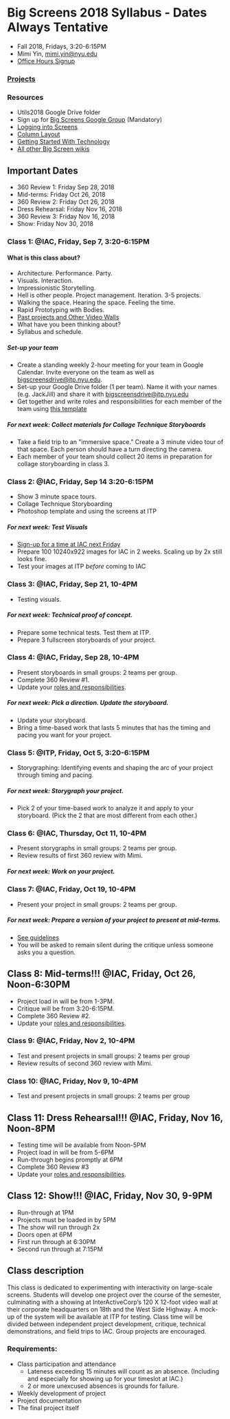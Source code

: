 # Big Screens 2018 Syllabus - Dates Always Tentative

- Fall 2018, Fridays, 3:20-6:15PM
- Mimi Yin, mimi.yin@nyu.edu
- [Office Hours Signup](https://itp.nyu.edu/inwiki/Signup/Mimi)

### [Projects](https://github.com/ITPNYU/BigScreens/wiki/Projects-2018)

### Resources
- Utils2018 Google Drive folder
- Sign up for [Big Screens Google Group](https://groups.google.com/a/itp.nyu.edu/group/bigscreens/) (Mandatory)
- [Logging into Screens](http://itp.nyu.edu/varwiki/BigScreens/Remote_Desktop)
- [Column Layout](http://itp.nyu.edu/varwiki/BigScreens/Columns)
- [Getting Started With Technology](https://github.com/ITPNYU/BigScreens/wiki/Get-Started-With-Technology-PC)
- [All other Big Screen wikis](http://itp.nyu.edu/varwiki/BigScreens/BigScreens)

## Important Dates
- 360 Review 1: Friday Sep 28, 2018
- Mid-terms: Friday Oct 26, 2018
- 360 Review 2: Friday Oct 26, 2018
- Dress Rehearsal: Friday Nov 16, 2018
- 360 Review 3: Friday Nov 16, 2018
- Show: Friday Nov 30, 2018

### Class 1: @IAC, Friday, Sep 7, 3:20-6:15PM

#### What is this class about?
- Architecture. Performance. Party.
- Visuals. Interaction.
- Impressionistic Storytelling.
- Hell is other people. Project management. Iteration. 3-5 projects.
- Walking the space. Hearing the space. Feeling the time.
- Rapid Prototyping with Bodies.
- [Past projects and Other Video Walls](http://itp.nyu.edu/varwiki/BigScreens/TheOthers)
- What have you been thinking about?
- Syllabus and schedule.

##### Set-up your team
- Create a standing weekly 2-hour meeting for your team in Google Calendar. Invite everyone on the team as well as bigscreensdrive@itp.nyu.edu.
- Set-up your Google Drive folder (1 per team). Name it with your names (e.g. JackJill) and share it with bigscreensdrive@itp.nyu.edu
- Get together and write roles and responsibilities for each member of the team using [this template](https://docs.google.com/spreadsheets/d/1IEXwfsDmGrw9XyiPQl_tMOC3EcAV8AzmFb80ifQvE20/edit?usp=sharing)

##### For next week: Collect materials for Collage Technique Storyboards
- Take a field trip to an "immersive space." Create a 3 minute video tour of that space. Each person should have a turn directing the camera.
- Each member of your team should collect 20 items in preparation for collage storyboarding in class 3.

### Class 2: @IAC, Friday, Sep 14 3:20-6:15PM
- Show 3 minute space tours.
- Collage Technique Storyboarding
- Photoshop template and using the screens at ITP

##### For next week: Test Visuals
- [Sign-up for a time at IAC next Friday](https://github.com/ITPNYU/BigScreens/wiki/Projects-2018)
- Prepare 100 10240x922 images for IAC in 2 weeks. Scaling up by 2x still looks fine.
- Test your images at ITP *before* coming to IAC

### Class 3: @IAC, Friday, Sep 21, 10-4PM
- Testing visuals.

##### For next week: Technical proof of concept.
- Prepare some technical tests. Test them at ITP.
- Prepare 3 fullscreen storyboards of your project.

### Class 4: @IAC, Friday, Sep 28, 10-4PM
- Present storyboards in small groups: 2 teams per group.
- Complete 360 Review #1.
- Update your [roles and responsibilities]((https://docs.google.com/spreadsheets/d/1IEXwfsDmGrw9XyiPQl_tMOC3EcAV8AzmFb80ifQvE20/edit?usp=sharing)).

##### For next week: Pick a direction. Update the storyboard.
   * Update your storyboard.
   * Bring a time-based work that lasts 5 minutes that has the timing and pacing you want for your project.

### Class 5: @ITP, Friday, Oct 5, 3:20-6:15PM
- Storygraphing: Identifying events and shaping the arc of your project through timing and pacing.

##### For next week: Storygraph your project.
- Pick 2 of your time-based work to analyze it and apply to your storyboard. (Pick the 2 that are most different from each other.)

### Class 6: @IAC, Thursday, Oct 11, 10-4PM
- Present storygraphs in small groups: 2 teams per group.
- Review results of first 360 review with Mimi.

##### For next week: Work on your project.

### Class 7: @IAC, Friday, Oct 19, 10-4PM
- Present your project in small groups: 2 teams per group.

##### For next week: Prepare a version of your project to present at mid-terms.
- [See guidelines](https://github.com/ITPNYU/BigScreens/wiki/Midterm-Critique:-What's-the-Point)
- You will be asked to remain silent during the critique unless someone asks you a question.

## Class 8: Mid-terms!!! @IAC, Friday, Oct 26, Noon-6:30PM
- Project load in will be from 1-3PM.
- Critique will be from 3:20-6:15PM.
- Complete 360 Review #2.
- Update your [roles and responsibilities]((https://docs.google.com/spreadsheets/d/1IEXwfsDmGrw9XyiPQl_tMOC3EcAV8AzmFb80ifQvE20/edit?usp=sharing)).


### Class 9: @IAC, Friday, Nov 2, 10-4PM
- Test and present projects in small groups: 2 teams per group
- Review results of second 360 review with Mimi.

### Class 10: @IAC, Friday, Nov 9, 10-4PM
- Test and present projects in small groups: 2 teams per group

## Class 11: Dress Rehearsal!!! @IAC, Friday, Nov 16, Noon-8PM
- Testing time will be available from Noon-5PM
- Project load in will be from 5-6PM
- Run-through begins promptly at 6PM
- Complete 360 Review #3
- Update your [roles and responsibilities]((https://docs.google.com/spreadsheets/d/1IEXwfsDmGrw9XyiPQl_tMOC3EcAV8AzmFb80ifQvE20/edit?usp=sharing)).


## Class 12: Show!!! @IAC, Friday, Nov 30, 9-9PM
- Run-through at 1PM
- Projects must be loaded in by 5PM
- The show will run through 2x
- Doors open at 6PM
- First run through at 6:30PM
- Second run through at 7:15PM

## Class description

This class is dedicated to experimenting with interactivity on large-scale screens. Students will develop one project over the course of the semester, culminating with a showing at InterActiveCorp’s 120 X 12-foot video wall at their corporate headquarters on 18th and the West Side Highway. A mock-up of the system will be available at ITP for testing. Class time will be divided between independent project development, critique, technical demonstrations, and field trips to IAC. Group projects are encouraged.

### Requirements:
- Class participation and attendance
   - Lateness exceeding 15 minutes will count as an absence. (Including and especially for showing up for your timeslot at IAC.)
   - 2 or more unexcused absences is grounds for failure.
- Weekly development of project
- Project documentation
- The final project itself
